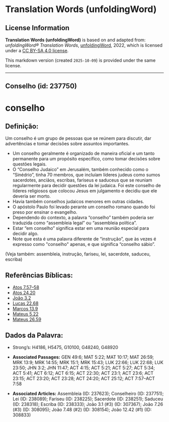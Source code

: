 # Translation Words (unfoldingWord)

## License Information

**Translation Words (unfoldingWord)** is based on and adapted from: _unfoldingWord® Translation Words_, [unfoldingWord](https://unfoldingword.org/utw), 2022, which is licensed under a [CC BY-SA 4.0 license](https://creativecommons.org/licenses/by-sa/4.0/legalcode.en).

This markdown version (created `2025-10-09`) is provided under the same license.



--------------------------------

## Conselho (id: 237750)

conselho
========

Definição:
----------

Um conselho é um grupo de pessoas que se reúnem para discutir, dar advertências e tomar decisões sobre assuntos importantes.

* Um conselho geralmente é organizado de maneira oficial e um tanto permanente para um propósito específico, como tomar decisões sobre questões legais.
* O “Conselho Judaico” em Jerusalém, também conhecido como o “Sinédrio”, tinha 70 membros, que incluíam líderes judeus como sumos sacerdotes, anciãos, escribas, fariseus e saduceus que se reuniam regularmente para decidir questões da lei judaica. Foi este conselho de líderes religiosos que colocou Jesus em julgamento e decidiu que ele deveria ser morto.
* Havia também conselhos judaicos menores em outras cidades.
* O apóstolo Paulo foi levado perante um conselho romano quando foi preso por ensinar o evangelho.
* Dependendo do contexto, a palavra “conselho” também poderia ser traduzida como “assembleia legal” ou “assembleia política”.
* Estar “em conselho” significa estar em uma reunião especial para decidir algo.
* Note que esta é uma palavra diferente de “instrução”, que às vezes é expresso como "conselho" apenas, e que significa “conselho sábio”.

(Veja também: assembleia, instrução, fariseu, lei, sacerdote, saduceu, escriba)

Referências Bíblicas:
---------------------

* [Atos 7\.57–58](https://ref.ly/Acts7:57-Acts7:58)
* [Atos 24\.20](https://ref.ly/Acts24:20)
* [João 3\.2](https://ref.ly/John3:2)
* [Lucas 22\.68](https://ref.ly/Luke22:68)
* [Marcos 13\.9](https://ref.ly/Mark13:9)
* [Mateus 5\.22](https://ref.ly/Matt5:22)
* [Mateus 26\.59](https://ref.ly/Matt26:59)

Dados da Palavra:
-----------------

* Strong’s: H4186, H5475, G10100, G48240, G48920

* **Associated Passages:** GEN 49:6; MAT 5:22; MAT 10:17; MAT 26:59; MRK 13:9; MRK 14:55; MRK 15:1; MRK 15:43; LUK 22:66; LUK 22:68; LUK 23:50; JHN 3:2; JHN 11:47; ACT 4:15; ACT 5:21; ACT 5:27; ACT 5:34; ACT 5:41; ACT 6:12; ACT 6:15; ACT 22:30; ACT 23:1; ACT 23:6; ACT 23:15; ACT 23:20; ACT 23:28; ACT 24:20; ACT 25:12; ACT 7:57–ACT 7:58
* **Associated Articles:** Assembleia  (ID: 237623); Conselheiro (ID: 237751); Lei (ID: 238089); Fariseu (ID: 238225); Sacerdote (ID: 238251); Saduceu (ID: 238318); Escriba (ID: 238333); João 3.1 (#3) (ID: 307367); João 7.26 (#3) (ID: 308095); João 7.48 (#2) (ID: 308154); João 12.42 (#1) (ID: 308833)

